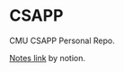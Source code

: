 # CSAPP
CMU CSAPP Personal Repo.

[Notes link](https://flawless-yoke-7a5.notion.site/CSAPP-dd9b3afcc0754eecab780faa860b5781?pvs=4) by notion.
